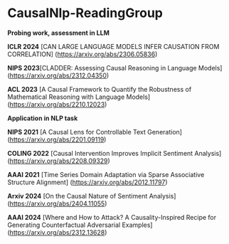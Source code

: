# CausalNlp-ReadingGroup

**Probing work, assessment in LLM**

**ICLR 2024** [CAN LARGE LANGUAGE MODELS INFER CAUSATION FROM CORRELATION] (https://arxiv.org/abs/2306.05836)

**NIPS 2023**[CLADDER: Assessing Causal Reasoning in Language Models]  (https://arxiv.org/abs/2312.04350)

**ACL 2023** [A Causal Framework to Quantify the Robustness of Mathematical Reasoning with Language Models] (https://arxiv.org/abs/2210.12023)


**Application in NLP task**

**NIPS 2021** [A Causal Lens for Controllable Text Generation] (https://arxiv.org/abs/2201.09119)

 **COLING 2022** [Causal Intervention Improves Implicit Sentiment Analysis] (https://arxiv.org/abs/2208.09329)

**AAAI 2021** [Time Series Domain Adaptation via Sparse Associative Structure Alignment]  (https://arxiv.org/abs/2012.11797)

**Arxiv 2024** [On the Causal Nature of Sentiment Analysis]  (https://arxiv.org/abs/2404.11055)

 **AAAI 2024** [Where and How to Attack? A Causality-Inspired Recipe for Generating Counterfactual Adversarial Examples] (https://arxiv.org/abs/2312.13628)

